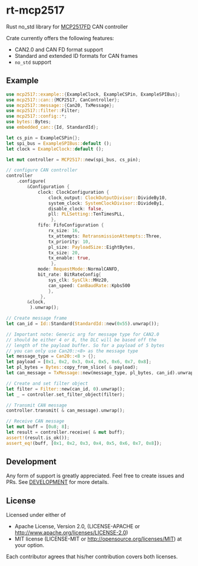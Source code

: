# rt-mcp2517

Rust no_std library
for [MCP2517FD](https://ww1.microchip.com/downloads/en/DeviceDoc/MCP2517FD-External-CAN-FD-Controller-with-SPI-Interface-20005688B.pdf)
CAN controller

Crate currently offers the following features:

* CAN2.0 and CAN FD format support
* Standard and extended ID formats for CAN frames
* `no_std` support

## Example

````Rust
use mcp2517::example::{ExampleClock, ExampleCSPin, ExampleSPIBus};
use mcp2517::can::{MCP2517, CanController};
use mcp2517::message::{Can20, TxMessage};
use mcp2517::filter::Filter;
use mcp2517::config::*;
use bytes::Bytes;
use embedded_can::{Id, StandardId};

let cs_pin = ExampleCSPin{};
let spi_bus = ExampleSPIBus::default ();
let clock = ExampleClock::default ();

let mut controller = MCP2517::new(spi_bus, cs_pin);

// configure CAN controller
controller
    .configure(
        &Configuration {
            clock: ClockConfiguration {
                clock_output: ClockOutputDivisor::DivideBy10,
                system_clock: SystemClockDivisor::DivideBy1,
                disable_clock: false,
                pll: PLLSetting::TenTimesPLL,
                 },
            fifo: FifoConfiguration {
                rx_size: 16,
                tx_attempts: RetransmissionAttempts::Three,
                tx_priority: 10,
                pl_size: PayloadSize::EightBytes,
                tx_size: 20,
                tx_enable: true,
                 },
            mode: RequestMode::NormalCANFD,
            bit_rate: BitRateConfig{
                sys_clk: SysClk::MHz20,
                can_speed: CanBaudRate::Kpbs500
                },
             },
        &clock,
         ).unwrap();

// Create message frame
let can_id = Id::Standard(StandardId::new(0x55).unwrap());

// Important note: Generic arg for message type for CAN2.0
// should be either 4 or 8, the DLC will be based off the
// length of the payload buffer. So for a payload of 5 bytes
// you can only use Can20::<8> as the message type
let message_type = Can20::<8 > {};
let payload = [0x1, 0x2, 0x3, 0x4, 0x5, 0x6, 0x7, 0x8];
let pl_bytes = Bytes::copy_from_slice( & payload);
let can_message = TxMessage::new(message_type, pl_bytes, can_id).unwrap();

// Create and set filter object
let filter = Filter::new(can_id, 0).unwrap();
let _ = controller.set_filter_object(filter);

// Transmit CAN message
controller.transmit( & can_message).unwrap();

// Receive CAN message
let mut buff = [0u8; 8];
let result = controller.receive( & mut buff);
assert!(result.is_ok());
assert_eq!(buff, [0x1, 0x2, 0x3, 0x4, 0x5, 0x6, 0x7, 0x8]);
````

## Development

Any form of support is greatly appreciated. Feel free to create issues and PRs.
See [DEVELOPMENT](DEVELOPMENT.md) for more details.  

## License
Licensed under either of

* Apache License, Version 2.0, (LICENSE-APACHE or http://www.apache.org/licenses/LICENSE-2.0)
* MIT license (LICENSE-MIT or http://opensource.org/licenses/MIT)
at your option.

Each contributor agrees that his/her contribution covers both licenses.
